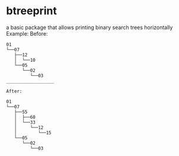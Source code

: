 # btreeprint
a basic package that allows printing binary search trees horizontally
Example:
Before:

```
01
└──07
   ├──12
   │  └──10
   └──05
      └──02
         └──03
__________________

After:

01
└──07
   ├──55
   │  ├──60
   │  └──33
   │     └──12
   │        └──15
   └──05
      └──02
         └──03
